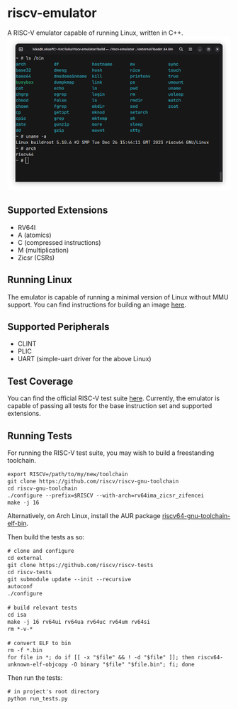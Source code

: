 # riscv-emulator
A RISC-V emulator capable of running Linux, written in C++.
![The emulator running Linux with a buildroot userspace](screenshots/linux_screenshot.png)

## Supported Extensions
* RV64I
* A (atomics)
* C (compressed instructions)
* M (multiplication)
* Zicsr (CSRs)

## Running Linux
The emulator is capable of running a minimal version of Linux without MMU support.
You can find instructions for building an image [here](https://github.com/franzflasch/linux_for_riscv_em).

## Supported Peripherals
* CLINT
* PLIC
* UART (simple-uart driver for the above Linux)

## Test Coverage
You can find the official RISC-V test suite [here](https://github.com/riscv-software-src/riscv-tests).
Currently, the emulator is capable of passing all tests for the base instruction set and supported extensions.

## Running Tests
For running the RISC-V test suite, you may wish to build a freestanding toolchain.
```
export RISCV=/path/to/my/new/toolchain
git clone https://github.com/riscv/riscv-gnu-toolchain
cd riscv-gnu-toolchain
./configure --prefix=$RISCV --with-arch=rv64ima_zicsr_zifencei
make -j 16
```
Alternatively, on Arch Linux, install the AUR package [riscv64-gnu-toolchain-elf-bin](https://aur.archlinux.org/packages/riscv-gnu-toolchain-bin).

Then build the tests as so:
```
# clone and configure
cd external
git clone https://github.com/riscv/riscv-tests
cd riscv-tests
git submodule update --init --recursive
autoconf
./configure

# build relevant tests
cd isa
make -j 16 rv64ui rv64ua rv64uc rv64um rv64si
rm *-v-*

# convert ELF to bin
rm -f *.bin
for file in *; do if [[ -x "$file" && ! -d "$file" ]]; then riscv64-unknown-elf-objcopy -O binary "$file" "$file.bin"; fi; done
```

Then run the tests:
```
# in project's root directory
python run_tests.py
```

